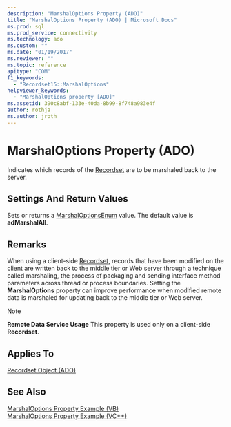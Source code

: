 ```yaml
---
description: "MarshalOptions Property (ADO)"
title: "MarshalOptions Property (ADO) | Microsoft Docs"
ms.prod: sql
ms.prod_service: connectivity
ms.technology: ado
ms.custom: ""
ms.date: "01/19/2017"
ms.reviewer: ""
ms.topic: reference
apitype: "COM"
f1_keywords: 
  - "Recordset15::MarshalOptions"
helpviewer_keywords: 
  - "MarshalOptions property [ADO]"
ms.assetid: 390c8abf-133e-40da-8b99-8f748a983e4f
author: rothja
ms.author: jroth
---
```

# MarshalOptions Property (ADO)
Indicates which records of the [Recordset](./recordset-object-ado.md) are to be marshaled back to the server.  
  
## Settings And Return Values  
 Sets or returns a [MarshalOptionsEnum](./marshaloptionsenum.md) value. The default value is **adMarshalAll**.  
  
## Remarks  
 When using a client-side [Recordset](./recordset-object-ado.md), records that have been modified on the client are written back to the middle tier or Web server through a technique called marshaling, the process of packaging and sending interface method parameters across thread or process boundaries. Setting the **MarshalOptions** property can improve performance when modified remote data is marshaled for updating back to the middle tier or Web server.  
  
> [!NOTE]
>  **Remote Data Service Usage** This property is used only on a client-side **Recordset**.  
  
## Applies To  
 [Recordset Object (ADO)](./recordset-object-ado.md)  
  
## See Also  
 [MarshalOptions Property Example (VB)](./marshaloptions-property-example-vb.md)   
 [MarshalOptions Property Example (VC++)](./marshaloptions-property-example-vc.md)